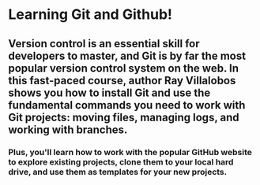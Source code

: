 Learning Git and Github!
========================
Version control is an essential skill for developers to master, and Git is by far the most popular version control system on the web. In this fast-paced course, author Ray Villalobos shows you how to install Git and use the fundamental commands you need to work with Git projects: moving files, managing logs, and working with branches.
-
### Plus, you'll learn how to work with the popular GitHub website to explore existing projects, clone them to your local hard drive, and use them as templates for your new projects.
